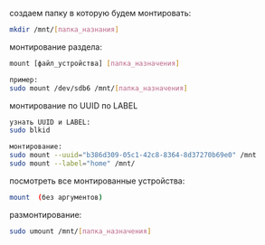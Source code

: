создаем папку в которую будем монтировать:
```bash
mkdir /mnt/[папка_назнания]
```
монтирование раздела:
```bash
mount [файл_устройства] [папка_назначения]

пример:
sudo mount /dev/sdb6 /mnt/[папка_назначения]
```
монтирование по UUID по LABEL
```bash
узнать UUID и LABEL:
sudo blkid

монтирование:
sudo mount --uuid="b386d309-05c1-42c8-8364-8d37270b69e0" /mnt
sudo mount --label="home" /mnt/
```
посмотреть все монтированные устройства:
```bash
mount  (без аргументов)
```
размонтирование:
```bash
sudo umount /mnt/[папка_назначения]
```

